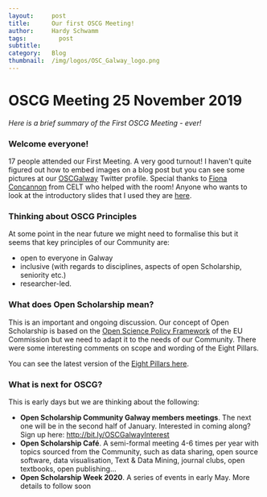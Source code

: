 ```yaml
---
layout:     post
title:      Our first OSCG Meeting!
author:     Hardy Schwamm
tags: 		  post
subtitle:  	
category:   Blog
thumbnail:  /img/logos/OSC_Galway_logo.png
---
```


# OSCG Meeting 25 November 2019
*Here is a brief summary of the First OSCG Meeting - ever!*

### Welcome everyone!
17 people attended our First Meeting. A very good turnout! I haven't quite figured out how to embed images on a blog post but you can see some pictures at our [OSCGalway](https://twitter.com/OSCGalway) Twitter profile. Special thanks to [Fiona Concannon](http://www.nuigalway.ie/centre-excellence-learning-teaching/staff/staffprofiles/fionaconcannon/) from CELT who helped with the room! Anyone who wants to look at the introductory slides that I used they are [here](https://www.canva.com/design/DADq4c4aKlw/QNncvjPaIMPN0zAnDnLgeg/view?utm_content=DADq4c4aKlw&utm_campaign=designshare&utm_medium=link&utm_source=homepage_design_menu).  

### Thinking about OSCG Principles
At some point in the near future we might need to formalise this but it seems  that key principles of our Community are: 

- open to everyone in Galway 
- inclusive (with regards to disciplines, aspects of open Scholarship, seniority etc.)
- researcher-led.   

### What does Open Scholarship mean?  
This is an important and ongoing discussion. Our concept of Open Scholarship is based on the [Open Science Policy Framework](https://ec.europa.eu/research/openscience/index.cfm?pg=open-science-policy-platform) of the EU Commission but we need to adapt it to the needs of our Community. There were some interesting comments on scope and wording of the Eight Pillars.

You can see the latest version of the [Eight Pillars here](https://www.canva.com/design/DADkU4Hc67E/QJtWSeC-KPFt6o99cg7N8A/view?utm_content=DADkU4Hc67E&utm_campaign=designshare&utm_medium=link&utm_source=sharebutton).

### What is next for OSCG?
This is early days but we are thinking about the following:

- **Open Scholarship Community Galway members meetings**. The next one will be in the second half of January. Interested in coming along? Sign up here: http://bit.ly/OSCGalwayInterest
- **Open Scholarship Café**. A semi-formal meeting 4-6 times per year with topics sourced from the Community, such as data sharing, open source software, data visualisation, Text & Data Mining, journal clubs, open textbooks, open publishing…   
- **Open Scholarship Week 2020**. A series of events in early May. More details to follow soon

